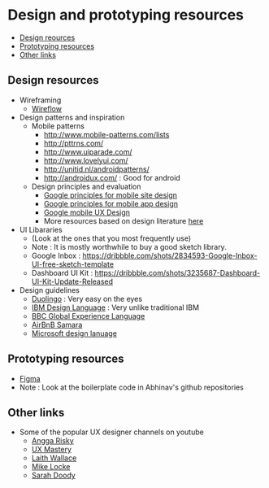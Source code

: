 # Design and prototyping resources

* [Design reources](#design-resources) 
* [Prototyping resources](#prototyping-resources) 
* [Other links](#other-links)

## Design resources

* Wireframing 
	* [Wireflow](http://wireflow.co/)
* Design patterns and inspiration
	* Mobile patterns 
		* http://www.mobile-patterns.com/lists
		* http://pttrns.com/
		* http://www.uiparade.com/
		* http://www.lovelyui.com/
		* http://unitid.nl/androidpatterns/
		* http://androidux.com/ : Good for android
	* Design principles and evaluation 
		* [Google principles for mobile site design](https://www.thinkwithgoogle.com/_qs/documents/538/multi-screen-moblie-whitepaper_research-studies.pdf)
		* [Google principles for mobile app design](https://www.thinkwithgoogle.com/marketing-resources/experience-design/principles-of-mobile-app-design-engage-users-and-drive-conversions/)
		* [Google mobile UX Design](https://storage.googleapis.com/think-emea/docs/article/Mobile_App_UX_Principles.pdf)
		* More resources based on design literature [here](design_evaluation/README.md)
* UI Libararies 
	* (Look at the ones that you most frequently use)
	* Note : It is mostly worthwhile to buy a good sketch library. 
	* Google Inbox : https://dribbble.com/shots/2834593-Google-Inbox-UI-free-sketch-template
	* Dashboard UI Kit : https://dribbble.com/shots/3235687-Dashboard-UI-Kit-Update-Released
* Design guidelines
	* [Duolingo](https://www.duolingo.com/design/) : Very easy on the eyes
	* [IBM Design Language](https://www.ibm.com/design/language/) : Very unlike traditional IBM
	* [BBC Global Experience Language](http://www.bbc.co.uk/gel/) 
	* [AirBnB Samara](https://samara.com/) 
	* [Microsoft design lanuage](https://developer.microsoft.com/en-us/windows/apps/design)

## Prototyping resources

* [Figma](https://www.figma.com/features)
* Note : Look at the boilerplate code in Abhinav's github repositories

## Other links 

* Some of the popular UX designer channels on youtube 
	* [Angga Risky](https://www.youtube.com/channel/UCG1aEPR4NO2Sd_mmJFimfQQ/featured)
	* [UX Mastery](https://www.youtube.com/user/uxmastery)
	* [Laith Wallace](https://www.youtube.com/channel/UCnpdR3kXJgs2y8o_PNddZxQ/featured)
	* [Mike Locke](https://www.youtube.com/user/mlwebco/videos)
	* [Sarah Doody](https://www.youtube.com/channel/UCxM6G42vmI752f60od3Gypw/featured)



